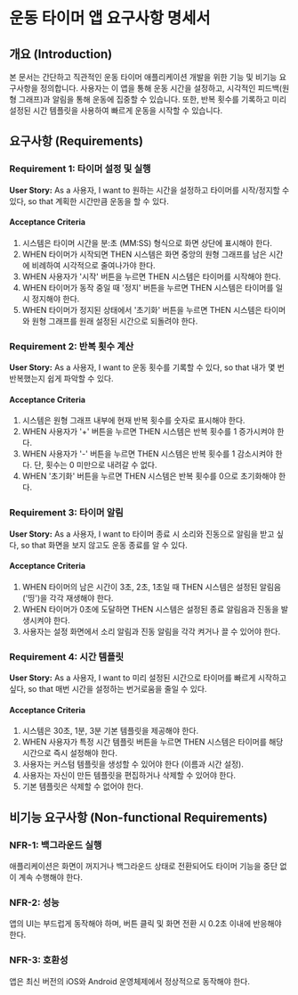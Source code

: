 # 운동 타이머 앱 요구사항 명세서

## 개요 (Introduction)

본 문서는 간단하고 직관적인 운동 타이머 애플리케이션 개발을 위한 기능 및 비기능 요구사항을 정의합니다. 사용자는 이 앱을 통해 운동 시간을 설정하고, 시각적인 피드백(원형 그래프)과 알림을 통해 운동에 집중할 수 있습니다. 또한, 반복 횟수를 기록하고 미리 설정된 시간 템플릿을 사용하여 빠르게 운동을 시작할 수 있습니다.

## 요구사항 (Requirements)

### Requirement 1: 타이머 설정 및 실행

**User Story:** As a 사용자, I want to 원하는 시간을 설정하고 타이머를 시작/정지할 수 있다, so that 계획한 시간만큼 운동을 할 수 있다.

#### Acceptance Criteria

1. 시스템은 타이머 시간을 분:초 (MM:SS) 형식으로 화면 상단에 표시해야 한다.
2. WHEN 타이머가 시작되면 THEN 시스템은 화면 중앙의 원형 그래프를 남은 시간에 비례하여 시각적으로 줄여나가야 한다.
3. WHEN 사용자가 '시작' 버튼을 누르면 THEN 시스템은 타이머를 시작해야 한다.
4. WHEN 타이머가 동작 중일 때 '정지' 버튼을 누르면 THEN 시스템은 타이머를 일시 정지해야 한다.
5. WHEN 타이머가 정지된 상태에서 '초기화' 버튼을 누르면 THEN 시스템은 타이머와 원형 그래프를 원래 설정된 시간으로 되돌려야 한다.

### Requirement 2: 반복 횟수 계산

**User Story:** As a 사용자, I want to 운동 횟수를 기록할 수 있다, so that 내가 몇 번 반복했는지 쉽게 파악할 수 있다.

#### Acceptance Criteria

1. 시스템은 원형 그래프 내부에 현재 반복 횟수를 숫자로 표시해야 한다.
2. WHEN 사용자가 '+' 버튼을 누르면 THEN 시스템은 반복 횟수를 1 증가시켜야 한다.
3. WHEN 사용자가 '-' 버튼을 누르면 THEN 시스템은 반복 횟수를 1 감소시켜야 한다. 단, 횟수는 0 미만으로 내려갈 수 없다.
4. WHEN '초기화' 버튼을 누르면 THEN 시스템은 반복 횟수를 0으로 초기화해야 한다.

### Requirement 3: 타이머 알림

**User Story:** As a 사용자, I want to 타이머 종료 시 소리와 진동으로 알림을 받고 싶다, so that 화면을 보지 않고도 운동 종료를 알 수 있다.

#### Acceptance Criteria

1. WHEN 타이머의 남은 시간이 3초, 2초, 1초일 때 THEN 시스템은 설정된 알림음('띵')을 각각 재생해야 한다.
2. WHEN 타이머가 0초에 도달하면 THEN 시스템은 설정된 종료 알림음과 진동을 발생시켜야 한다.
3. 사용자는 설정 화면에서 소리 알림과 진동 알림을 각각 켜거나 끌 수 있어야 한다.

### Requirement 4: 시간 템플릿

**User Story:** As a 사용자, I want to 미리 설정된 시간으로 타이머를 빠르게 시작하고 싶다, so that 매번 시간을 설정하는 번거로움을 줄일 수 있다.

#### Acceptance Criteria

1. 시스템은 30초, 1분, 3분 기본 템플릿을 제공해야 한다.
2. WHEN 사용자가 특정 시간 템플릿 버튼을 누르면 THEN 시스템은 타이머를 해당 시간으로 즉시 설정해야 한다.
3. 사용자는 커스텀 템플릿을 생성할 수 있어야 한다 (이름과 시간 설정).
4. 사용자는 자신이 만든 템플릿을 편집하거나 삭제할 수 있어야 한다.
5. 기본 템플릿은 삭제할 수 없어야 한다.

## 비기능 요구사항 (Non-functional Requirements)

### NFR-1: 백그라운드 실행
애플리케이션은 화면이 꺼지거나 백그라운드 상태로 전환되어도 타이머 기능을 중단 없이 계속 수행해야 한다.

### NFR-2: 성능
앱의 UI는 부드럽게 동작해야 하며, 버튼 클릭 및 화면 전환 시 0.2초 이내에 반응해야 한다.

### NFR-3: 호환성
앱은 최신 버전의 iOS와 Android 운영체제에서 정상적으로 동작해야 한다.
